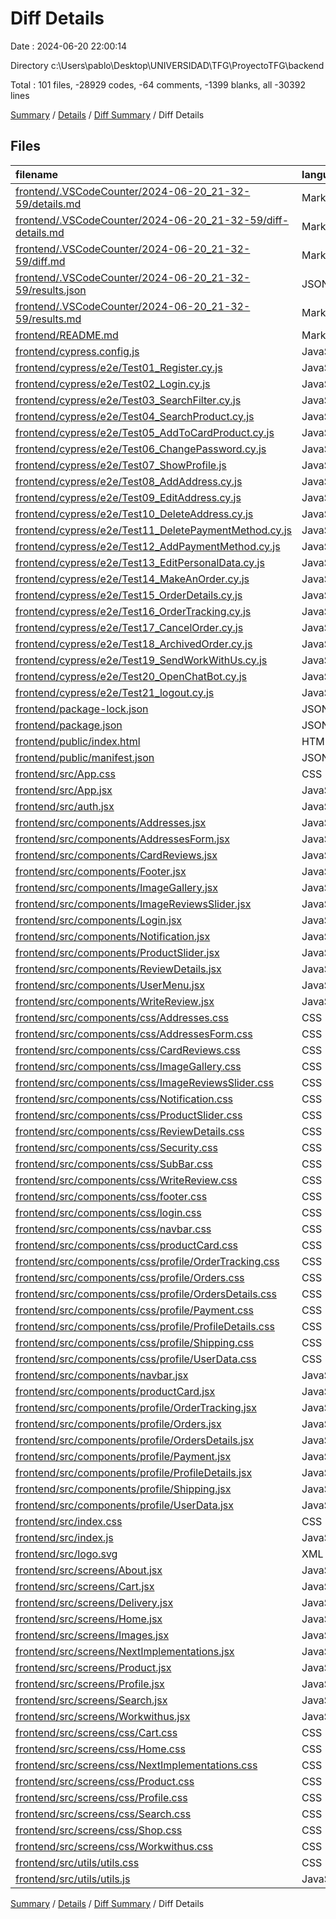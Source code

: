 # Diff Details

Date : 2024-06-20 22:00:14

Directory c:\\Users\\pablo\\Desktop\\UNIVERSIDAD\\TFG\\ProyectoTFG\\backend

Total : 101 files,  -28929 codes, -64 comments, -1399 blanks, all -30392 lines

[Summary](results.md) / [Details](details.md) / [Diff Summary](diff.md) / Diff Details

## Files
| filename | language | code | comment | blank | total |
| :--- | :--- | ---: | ---: | ---: | ---: |
| [frontend/.VSCodeCounter/2024-06-20_21-32-59/details.md](/frontend/.VSCodeCounter/2024-06-20_21-32-59/details.md) | Markdown | -105 | 0 | -6 | -111 |
| [frontend/.VSCodeCounter/2024-06-20_21-32-59/diff-details.md](/frontend/.VSCodeCounter/2024-06-20_21-32-59/diff-details.md) | Markdown | -9 | 0 | -6 | -15 |
| [frontend/.VSCodeCounter/2024-06-20_21-32-59/diff.md](/frontend/.VSCodeCounter/2024-06-20_21-32-59/diff.md) | Markdown | -12 | 0 | -7 | -19 |
| [frontend/.VSCodeCounter/2024-06-20_21-32-59/results.json](/frontend/.VSCodeCounter/2024-06-20_21-32-59/results.json) | JSON | -1 | 0 | 0 | -1 |
| [frontend/.VSCodeCounter/2024-06-20_21-32-59/results.md](/frontend/.VSCodeCounter/2024-06-20_21-32-59/results.md) | Markdown | -35 | 0 | -7 | -42 |
| [frontend/README.md](/frontend/README.md) | Markdown | -38 | 0 | -33 | -71 |
| [frontend/cypress.config.js](/frontend/cypress.config.js) | JavaScript | -6 | 0 | -2 | -8 |
| [frontend/cypress/e2e/Test01_Register.cy.js](/frontend/cypress/e2e/Test01_Register.cy.js) | JavaScript | -18 | 0 | -6 | -24 |
| [frontend/cypress/e2e/Test02_Login.cy.js](/frontend/cypress/e2e/Test02_Login.cy.js) | JavaScript | -13 | 0 | -6 | -19 |
| [frontend/cypress/e2e/Test03_SearchFilter.cy.js](/frontend/cypress/e2e/Test03_SearchFilter.cy.js) | JavaScript | -15 | 0 | -12 | -27 |
| [frontend/cypress/e2e/Test04_SearchProduct.cy.js](/frontend/cypress/e2e/Test04_SearchProduct.cy.js) | JavaScript | -12 | 0 | -7 | -19 |
| [frontend/cypress/e2e/Test05_AddToCardProduct.cy.js](/frontend/cypress/e2e/Test05_AddToCardProduct.cy.js) | JavaScript | -18 | 0 | -12 | -30 |
| [frontend/cypress/e2e/Test06_ChangePassword.cy.js](/frontend/cypress/e2e/Test06_ChangePassword.cy.js) | JavaScript | -22 | 0 | -15 | -37 |
| [frontend/cypress/e2e/Test07_ShowProfile.js](/frontend/cypress/e2e/Test07_ShowProfile.js) | JavaScript | -16 | 0 | -9 | -25 |
| [frontend/cypress/e2e/Test08_AddAddress.cy.js](/frontend/cypress/e2e/Test08_AddAddress.cy.js) | JavaScript | -29 | 0 | -13 | -42 |
| [frontend/cypress/e2e/Test09_EditAddress.cy.js](/frontend/cypress/e2e/Test09_EditAddress.cy.js) | JavaScript | -36 | 0 | -18 | -54 |
| [frontend/cypress/e2e/Test10_DeleteAddress.cy.js](/frontend/cypress/e2e/Test10_DeleteAddress.cy.js) | JavaScript | -19 | 0 | -14 | -33 |
| [frontend/cypress/e2e/Test11_DeletePaymentMethod.cy.js](/frontend/cypress/e2e/Test11_DeletePaymentMethod.cy.js) | JavaScript | -28 | 0 | -16 | -44 |
| [frontend/cypress/e2e/Test12_AddPaymentMethod.cy.js](/frontend/cypress/e2e/Test12_AddPaymentMethod.cy.js) | JavaScript | -23 | 0 | -13 | -36 |
| [frontend/cypress/e2e/Test13_EditPersonalData.cy.js](/frontend/cypress/e2e/Test13_EditPersonalData.cy.js) | JavaScript | -21 | 0 | -12 | -33 |
| [frontend/cypress/e2e/Test14_MakeAnOrder.cy.js](/frontend/cypress/e2e/Test14_MakeAnOrder.cy.js) | JavaScript | -46 | 0 | -27 | -73 |
| [frontend/cypress/e2e/Test15_OrderDetails.cy.js](/frontend/cypress/e2e/Test15_OrderDetails.cy.js) | JavaScript | -47 | 0 | -27 | -74 |
| [frontend/cypress/e2e/Test16_OrderTracking.cy.js](/frontend/cypress/e2e/Test16_OrderTracking.cy.js) | JavaScript | -18 | 0 | -12 | -30 |
| [frontend/cypress/e2e/Test17_CancelOrder.cy.js](/frontend/cypress/e2e/Test17_CancelOrder.cy.js) | JavaScript | -47 | 0 | -27 | -74 |
| [frontend/cypress/e2e/Test18_ArchivedOrder.cy.js](/frontend/cypress/e2e/Test18_ArchivedOrder.cy.js) | JavaScript | -47 | 0 | -27 | -74 |
| [frontend/cypress/e2e/Test19_SendWorkWithUs.cy.js](/frontend/cypress/e2e/Test19_SendWorkWithUs.cy.js) | JavaScript | -22 | 0 | -16 | -38 |
| [frontend/cypress/e2e/Test20_OpenChatBot.cy.js](/frontend/cypress/e2e/Test20_OpenChatBot.cy.js) | JavaScript | -14 | 0 | -7 | -21 |
| [frontend/cypress/e2e/Test21_logout.cy.js](/frontend/cypress/e2e/Test21_logout.cy.js) | JavaScript | -14 | 0 | -6 | -20 |
| [frontend/package-lock.json](/frontend/package-lock.json) | JSON | -20,716 | 0 | -1 | -20,717 |
| [frontend/package.json](/frontend/package.json) | JSON | -55 | 0 | -1 | -56 |
| [frontend/public/index.html](/frontend/public/index.html) | HTML | -20 | -23 | -1 | -44 |
| [frontend/public/manifest.json](/frontend/public/manifest.json) | JSON | -25 | 0 | -1 | -26 |
| [frontend/src/App.css](/frontend/src/App.css) | CSS | -39 | 0 | -7 | -46 |
| [frontend/src/App.jsx](/frontend/src/App.jsx) | JavaScript | -113 | 0 | -10 | -123 |
| [frontend/src/auth.jsx](/frontend/src/auth.jsx) | JavaScript | -14 | 0 | -3 | -17 |
| [frontend/src/components/Addresses.jsx](/frontend/src/components/Addresses.jsx) | JavaScript | -208 | 0 | -20 | -228 |
| [frontend/src/components/AddressesForm.jsx](/frontend/src/components/AddressesForm.jsx) | JavaScript | -75 | 0 | -3 | -78 |
| [frontend/src/components/CardReviews.jsx](/frontend/src/components/CardReviews.jsx) | JavaScript | -48 | 0 | -6 | -54 |
| [frontend/src/components/Footer.jsx](/frontend/src/components/Footer.jsx) | JavaScript | -10 | 0 | -5 | -15 |
| [frontend/src/components/ImageGallery.jsx](/frontend/src/components/ImageGallery.jsx) | JavaScript | -27 | 0 | -6 | -33 |
| [frontend/src/components/ImageReviewsSlider.jsx](/frontend/src/components/ImageReviewsSlider.jsx) | JavaScript | -72 | 0 | -8 | -80 |
| [frontend/src/components/Login.jsx](/frontend/src/components/Login.jsx) | JavaScript | -186 | 0 | -12 | -198 |
| [frontend/src/components/Notification.jsx](/frontend/src/components/Notification.jsx) | JavaScript | -12 | 0 | -4 | -16 |
| [frontend/src/components/ProductSlider.jsx](/frontend/src/components/ProductSlider.jsx) | JavaScript | -37 | 0 | -8 | -45 |
| [frontend/src/components/ReviewDetails.jsx](/frontend/src/components/ReviewDetails.jsx) | JavaScript | -67 | 0 | -15 | -82 |
| [frontend/src/components/UserMenu.jsx](/frontend/src/components/UserMenu.jsx) | JavaScript | -34 | 0 | -6 | -40 |
| [frontend/src/components/WriteReview.jsx](/frontend/src/components/WriteReview.jsx) | JavaScript | -109 | -3 | -15 | -127 |
| [frontend/src/components/css/Addresses.css](/frontend/src/components/css/Addresses.css) | CSS | -102 | 0 | -19 | -121 |
| [frontend/src/components/css/AddressesForm.css](/frontend/src/components/css/AddressesForm.css) | CSS | -181 | 0 | -28 | -209 |
| [frontend/src/components/css/CardReviews.css](/frontend/src/components/css/CardReviews.css) | CSS | -80 | -5 | -16 | -101 |
| [frontend/src/components/css/ImageGallery.css](/frontend/src/components/css/ImageGallery.css) | CSS | -50 | 0 | -8 | -58 |
| [frontend/src/components/css/ImageReviewsSlider.css](/frontend/src/components/css/ImageReviewsSlider.css) | CSS | -75 | 0 | -10 | -85 |
| [frontend/src/components/css/Notification.css](/frontend/src/components/css/Notification.css) | CSS | -38 | 0 | -6 | -44 |
| [frontend/src/components/css/ProductSlider.css](/frontend/src/components/css/ProductSlider.css) | CSS | -49 | 0 | -9 | -58 |
| [frontend/src/components/css/ReviewDetails.css](/frontend/src/components/css/ReviewDetails.css) | CSS | -159 | 0 | -26 | -185 |
| [frontend/src/components/css/Security.css](/frontend/src/components/css/Security.css) | CSS | -61 | -2 | -14 | -77 |
| [frontend/src/components/css/SubBar.css](/frontend/src/components/css/SubBar.css) | CSS | -24 | 0 | -2 | -26 |
| [frontend/src/components/css/WriteReview.css](/frontend/src/components/css/WriteReview.css) | CSS | -62 | -1 | -9 | -72 |
| [frontend/src/components/css/footer.css](/frontend/src/components/css/footer.css) | CSS | -11 | -1 | -7 | -19 |
| [frontend/src/components/css/login.css](/frontend/src/components/css/login.css) | CSS | -215 | -1 | -42 | -258 |
| [frontend/src/components/css/navbar.css](/frontend/src/components/css/navbar.css) | CSS | -267 | 0 | -38 | -305 |
| [frontend/src/components/css/productCard.css](/frontend/src/components/css/productCard.css) | CSS | -151 | -6 | -32 | -189 |
| [frontend/src/components/css/profile/OrderTracking.css](/frontend/src/components/css/profile/OrderTracking.css) | CSS | -184 | 0 | -44 | -228 |
| [frontend/src/components/css/profile/Orders.css](/frontend/src/components/css/profile/Orders.css) | CSS | -206 | 0 | -38 | -244 |
| [frontend/src/components/css/profile/OrdersDetails.css](/frontend/src/components/css/profile/OrdersDetails.css) | CSS | -93 | -1 | -12 | -106 |
| [frontend/src/components/css/profile/Payment.css](/frontend/src/components/css/profile/Payment.css) | CSS | -240 | 0 | -40 | -280 |
| [frontend/src/components/css/profile/ProfileDetails.css](/frontend/src/components/css/profile/ProfileDetails.css) | CSS | -65 | 0 | -13 | -78 |
| [frontend/src/components/css/profile/Shipping.css](/frontend/src/components/css/profile/Shipping.css) | CSS | -95 | 0 | -21 | -116 |
| [frontend/src/components/css/profile/UserData.css](/frontend/src/components/css/profile/UserData.css) | CSS | -166 | 0 | -30 | -196 |
| [frontend/src/components/navbar.jsx](/frontend/src/components/navbar.jsx) | JavaScript | -138 | -1 | -13 | -152 |
| [frontend/src/components/productCard.jsx](/frontend/src/components/productCard.jsx) | JavaScript | -57 | -2 | -10 | -69 |
| [frontend/src/components/profile/OrderTracking.jsx](/frontend/src/components/profile/OrderTracking.jsx) | JavaScript | -242 | 0 | -20 | -262 |
| [frontend/src/components/profile/Orders.jsx](/frontend/src/components/profile/Orders.jsx) | JavaScript | -252 | 0 | -23 | -275 |
| [frontend/src/components/profile/OrdersDetails.jsx](/frontend/src/components/profile/OrdersDetails.jsx) | JavaScript | -125 | 0 | -7 | -132 |
| [frontend/src/components/profile/Payment.jsx](/frontend/src/components/profile/Payment.jsx) | JavaScript | -280 | -1 | -23 | -304 |
| [frontend/src/components/profile/ProfileDetails.jsx](/frontend/src/components/profile/ProfileDetails.jsx) | JavaScript | -35 | 0 | -5 | -40 |
| [frontend/src/components/profile/Shipping.jsx](/frontend/src/components/profile/Shipping.jsx) | JavaScript | -74 | 0 | -6 | -80 |
| [frontend/src/components/profile/UserData.jsx](/frontend/src/components/profile/UserData.jsx) | JavaScript | -166 | -1 | -12 | -179 |
| [frontend/src/index.css](/frontend/src/index.css) | CSS | -12 | 0 | -2 | -14 |
| [frontend/src/index.js](/frontend/src/index.js) | JavaScript | -10 | 0 | -3 | -13 |
| [frontend/src/logo.svg](/frontend/src/logo.svg) | XML | -1 | 0 | 0 | -1 |
| [frontend/src/screens/About.jsx](/frontend/src/screens/About.jsx) | JavaScript | -5 | 0 | -2 | -7 |
| [frontend/src/screens/Cart.jsx](/frontend/src/screens/Cart.jsx) | JavaScript | -169 | 0 | -12 | -181 |
| [frontend/src/screens/Delivery.jsx](/frontend/src/screens/Delivery.jsx) | JavaScript | -6 | 0 | -3 | -9 |
| [frontend/src/screens/Home.jsx](/frontend/src/screens/Home.jsx) | JavaScript | -74 | 0 | -9 | -83 |
| [frontend/src/screens/Images.jsx](/frontend/src/screens/Images.jsx) | JavaScript | -109 | 0 | -20 | -129 |
| [frontend/src/screens/NextImplementations.jsx](/frontend/src/screens/NextImplementations.jsx) | JavaScript | -11 | 0 | -3 | -14 |
| [frontend/src/screens/Product.jsx](/frontend/src/screens/Product.jsx) | JavaScript | -313 | 0 | -21 | -334 |
| [frontend/src/screens/Profile.jsx](/frontend/src/screens/Profile.jsx) | JavaScript | -177 | -1 | -14 | -192 |
| [frontend/src/screens/Search.jsx](/frontend/src/screens/Search.jsx) | JavaScript | -198 | -1 | -17 | -216 |
| [frontend/src/screens/Workwithus.jsx](/frontend/src/screens/Workwithus.jsx) | JavaScript | -97 | 0 | -8 | -105 |
| [frontend/src/screens/css/Cart.css](/frontend/src/screens/css/Cart.css) | CSS | -188 | 0 | -31 | -219 |
| [frontend/src/screens/css/Home.css](/frontend/src/screens/css/Home.css) | CSS | -53 | 0 | -3 | -56 |
| [frontend/src/screens/css/NextImplementations.css](/frontend/src/screens/css/NextImplementations.css) | CSS | -22 | 0 | -3 | -25 |
| [frontend/src/screens/css/Product.css](/frontend/src/screens/css/Product.css) | CSS | -249 | 0 | -52 | -301 |
| [frontend/src/screens/css/Profile.css](/frontend/src/screens/css/Profile.css) | CSS | -214 | -1 | -35 | -250 |
| [frontend/src/screens/css/Search.css](/frontend/src/screens/css/Search.css) | CSS | -231 | -2 | -36 | -269 |
| [frontend/src/screens/css/Shop.css](/frontend/src/screens/css/Shop.css) | CSS | -60 | 0 | -14 | -74 |
| [frontend/src/screens/css/Workwithus.css](/frontend/src/screens/css/Workwithus.css) | CSS | -61 | -2 | -9 | -72 |
| [frontend/src/utils/utils.css](/frontend/src/utils/utils.css) | CSS | -25 | -1 | -5 | -31 |
| [frontend/src/utils/utils.js](/frontend/src/utils/utils.js) | JavaScript | -103 | -8 | -19 | -130 |

[Summary](results.md) / [Details](details.md) / [Diff Summary](diff.md) / Diff Details